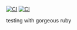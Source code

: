 [![CI](https://github.com/spoddub/ruby-testing/actions/workflows/ci.yml/badge.svg?branch=main)](https://github.com/spoddub/ruby-testing/actions/workflows/ci.yml)
[![CI](https://github.com/spoddub/ruby-testing/actions/workflows/ci.yml/badge.svg?branch=main)](https://github.com/spoddub/ruby-testing/actions/workflows/ci.yml)

testing with gorgeous ruby

